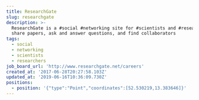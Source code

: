 ```yaml
---
title: ResearchGate
slug: researchgate
description: >-
  ResearchGate is a #social #networking site for #scientists and #researchers to
  share papers, ask and answer questions, and find collaborators
tags:
  - social
  - networking
  - scientists
  - researchers
job_board_url: 'http://www.researchgate.net/careers'
created_at: '2017-06-28T20:27:58.103Z'
updated_at: '2019-06-16T10:36:09.730Z'
positions:
  - position: '{"type":"Point","coordinates":[52.530219,13.383646]}'
---
```


